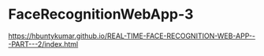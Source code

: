 # FaceRecognitionWebApp-3

https://hbuntykumar.github.io/REAL-TIME-FACE-RECOGNITION-WEB-APP---PART---2/index.html
